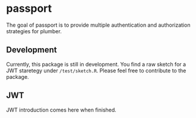 
<!-- README.md is generated from README.Rmd. Please edit that file -->
passport
========

The goal of passport is to provide multiple authentication and authorization strategies for plumber.

Development
-----------

Currently, this package is still in development. You find a raw sketch for a JWT staretegy under `/test/sketch.R`. Please feel free to contribute to the package.

JWT
---

JWT introduction comes here when finished.
